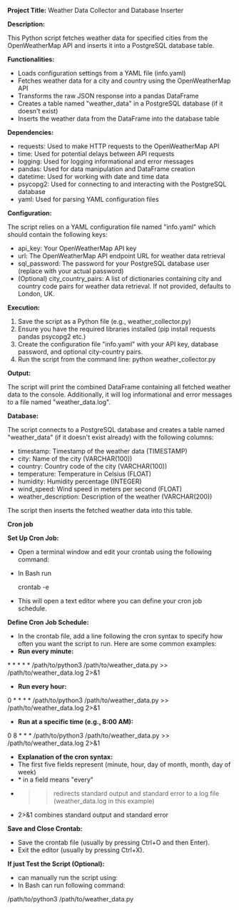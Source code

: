 **Project Title:** Weather Data Collector and Database Inserter 

**Description:**

This Python script fetches weather data for specified cities from the OpenWeatherMap API and inserts it into a PostgreSQL database table.

**Functionalities:**

- Loads configuration settings from a YAML file (info.yaml)
- Fetches weather data for a city and country using the OpenWeatherMap API
- Transforms the raw JSON response into a pandas DataFrame
- Creates a table named "weather\_data" in a PostgreSQL database (if it doesn't exist)
- Inserts the weather data from the DataFrame into the database table

**Dependencies:**

- requests: Used to make HTTP requests to the OpenWeatherMap API
- time: Used for potential delays between API requests
- logging: Used for logging informational and error messages
- pandas: Used for data manipulation and DataFrame creation
- datetime: Used for working with date and time data
- psycopg2: Used for connecting to and interacting with the PostgreSQL database
- yaml: Used for parsing YAML configuration files

**Configuration:**

The script relies on a YAML configuration file named "info.yaml" which should contain the following keys:

- api\_key: Your OpenWeatherMap API key
- url: The OpenWeatherMap API endpoint URL for weather data retrieval
- sql\_password: The password for your PostgreSQL database user (replace with your actual password)
- (Optional) city\_country\_pairs: A list of dictionaries containing city and country code pairs for weather data retrieval. If not provided, defaults to London, UK.

**Execution:**

1. Save the script as a Python file (e.g., weather\_collector.py)
2. Ensure you have the required libraries installed (pip install requests pandas psycopg2 etc.)
2. Create the configuration file "info.yaml" with your API key, database password, and optional city-country pairs.
2. Run the script from the command line: python weather\_collector.py

**Output:**

The script will print the combined DataFrame containing all fetched weather data to the console. Additionally, it will log informational and error messages to a file named "weather\_data.log".

**Database:**

The script connects to a PostgreSQL database and creates a table named "weather\_data" (if it doesn't exist already) with the following columns:

- timestamp: Timestamp of the weather data (TIMESTAMP)
- city: Name of the city (VARCHAR(100))
- country: Country code of the city (VARCHAR(100))
- temperature: Temperature in Celsius (FLOAT)
- humidity: Humidity percentage (INTEGER)
- wind\_speed: Wind speed in meters per second (FLOAT)
- weather\_description: Description of the weather (VARCHAR(200))

The script then inserts the fetched weather data into this table.

**Cron job**

**Set Up Cron Job:**

- Open a terminal window and edit your crontab using the following command:
- In Bash run

  crontab -e

- This will open a text editor where you can define your cron job schedule.

**Define Cron Job Schedule:**

- In the crontab file, add a line following the cron syntax to specify how often you want the script to run. Here are some common examples:
- **Run every minute:**

\* \* \* \* \* /path/to/python3 /path/to/weather\_data.py >> /path/to/weather\_data.log 2>&1

- **Run every hour:**

0 \* \* \* \* /path/to/python3 /path/to/weather\_data.py >> /path/to/weather\_data.log 2>&1

- **Run at a specific time (e.g., 8:00 AM):**

0 8 \* \* \* /path/to/python3 /path/to/weather\_data.py >> /path/to/weather\_data.log 2>&1

- **Explanation of the cron syntax:**
- The first five fields represent (minute, hour, day of month, month, day of week)
- \* in a field means "every"
- >> redirects standard output and standard error to a log file (weather\_data.log in this example)
- 2>&1 combines standard output and standard error

**Save and Close Crontab:**

- Save the crontab file (usually by pressing Ctrl+O and then Enter).
- Exit the editor (usually by pressing Ctrl+X).

**If just Test the Script (Optional):**

- can manually run the script using:
- In Bash can run following command:

/path/to/python3 /path/to/weather\_data.py

